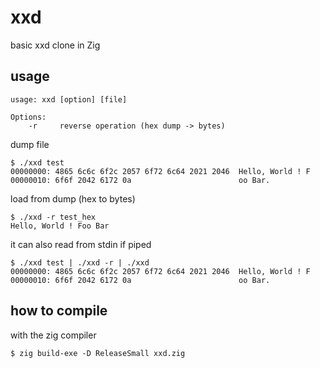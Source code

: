 # xxd

basic xxd clone in Zig

## usage

```
usage: xxd [option] [file]

Options:
    -r     reverse operation (hex dump -> bytes)
```

dump file

```
$ ./xxd test
00000000: 4865 6c6c 6f2c 2057 6f72 6c64 2021 2046  Hello, World ! F
00000010: 6f6f 2042 6172 0a                        oo Bar.
```

load from dump (hex to bytes)

```
$ ./xxd -r test_hex
Hello, World ! Foo Bar
```

it can also read from stdin if piped

```
$ ./xxd test | ./xxd -r | ./xxd
00000000: 4865 6c6c 6f2c 2057 6f72 6c64 2021 2046  Hello, World ! F
00000010: 6f6f 2042 6172 0a                        oo Bar.
```

## how to compile

with the zig compiler

```
$ zig build-exe -D ReleaseSmall xxd.zig
```
